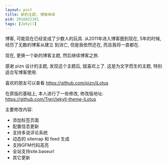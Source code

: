 ```yaml
---
layout: post
title: 新的主题, 博客继续
pid: 2016022101
tags: [Jekyll]
---
```


博客, 可能现在已经变成了少数人的玩具. 从2011年进入博客圈到现在, 5年的时候, 经历了无数的博客从建立
到消亡, 但是我依然还在, 而且我将一直都在.

现在, 更换一个新的博客主题, 然后继续博客之旅.

感谢 pizn 设计的主题, 发现这个主题后, 就喜欢上了. 这是为文字而生的主题, 特别适合写博客使用.

喜欢的朋友可以查看 <https://github.com/pizn/iLotus>

在原版的基础上, 本人进行了一些修改, 修改版地址: <https://github.com/Treri/jekyll-theme-iLotus>

主要修改内容:

- 添加标签页面
- 配置信息更新
- 支持多说评论系统
- 动态的 sitemap 和 feed 生成
- 支持GFM代码高亮
- 全站支持site.baseurl
- 其它更新
